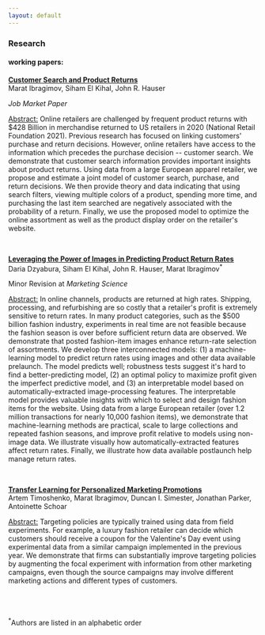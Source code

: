 ```yaml
---
layout: default
---
```



### Research 

#### working papers:

<ins>**Customer Search and Product Returns**</ins><br/> 
Marat Ibragimov, Siham El Kihal, John R. Hauser <br/> 

 _Job Market Paper_<br/>

<ins>Abstract:</ins> Online retailers are challenged by frequent product returns with $428 Billion in merchandise returned to US retailers in 2020 (National Retail Foundation 2021). Previous research has focused on linking customers' purchase and return decisions. However, online retailers have access to the information which precedes the purchase decision -- customer search. We demonstrate that customer search information provides important insights about product returns. Using data from a large European apparel retailer, we propose and estimate a joint model of customer search, purchase, and return decisions. We then provide theory and data indicating that using search filters, viewing multiple colors of a product, spending more time, and purchasing the last item searched are negatively associated with the probability of a return. Finally, we use the proposed model to optimize the online assortment as well as the product display order on the retailer's website.

<br/>

<ins>**Leveraging the Power of Images in Predicting Product Return Rates**</ins> <br/> 
Daria Dzyabura, Siham El Kihal, John R. Hauser, Marat Ibragimov<sup>*</sup>

Minor Revision at _Marketing Science_<br/>


<ins>Abstract:</ins> In online channels, products are returned at high rates. Shipping, processing, and refurbishing are so costly that a retailer's profit is extremely sensitive to return rates. In many product categories, such as the $500 billion fashion industry, experiments in real time are not feasible because the fashion season is over before sufficient return data are observed. We demonstrate that posted fashion-item images enhance return-rate selection of assortments. We develop three interconnected models: (1) a machine-learning model to predict return rates using images and other data available prelaunch. The model predicts well; robustness tests suggest it's hard to find a better-predicting model, (2) an optimal policy to maximize profit given the imperfect predictive model, and (3) an interpretable model based on automatically-extracted image-processing features. The interpretable model provides valuable insights with which to select and design fashion items for the website. Using data from a large European retailer (over 1.2 million transactions for nearly 10,000 fashion items), we demonstrate that machine-learning methods are practical, scale to large collections and repeated fashion seasons, and improve profit relative to models using non-image data. We illustrate visually how automatically-extracted features affect return rates. Finally, we illustrate how data available postlaunch help manage return rates.

<br/>

<ins>**Transfer Learning for Personalized Marketing Promotions**</ins> <br/> 
Artem Timoshenko, Marat Ibragimov, Duncan I. Simester, Jonathan Parker, Antoinette Schoar


<ins>Abstract:</ins> Targeting policies are typically trained using data from field experiments. For example, a luxury fashion retailer can decide which customers should receive a coupon for the Valentine's Day event using experimental data from a similar campaign implemented in the previous year. We demonstrate that firms can substantially improve targeting policies by augmenting the focal experiment with information from other marketing campaigns, even though the source campaigns may involve different marketing actions and different types of customers.

<br/>
<br/>
<br/>
<sup>*</sup>Authors are listed in an alphabetic order 